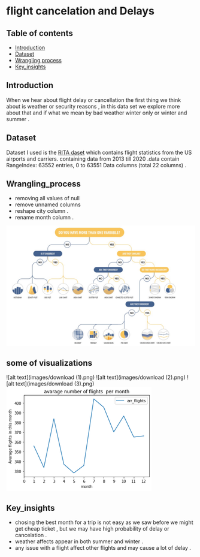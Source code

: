 # flight cancelation and Delays 
## Table of contents
- [Introduction](#Introduction)
- [Dataset](#Dataset)
- [Wrangling process](#Wrangling_process)
- [Key_insights](#Key_insights)

## Introduction
When we hear about flight delay or cancellation the first thing we think about is weather or security reasons , in this data set we explore more about that and if what we mean by bad weather winter only or winter and summer .

## Dataset
Dataset I used is the [RITA daset](http://stat-computing.org/dataexpo/2009/the-data.html)
which contains flight  statistics from the US airports and carriers. containing data from 2013 till 2020 .data contain RangeIndex: 63552 entries, 0 to 63551
Data columns (total 22 columns) . 

## Wrangling_process
* removing all values of null 
* remove unnamed columns 
* reshape city column . 
* rename month column .

![alt text](chart_selection.jpg)




## some of visualizations
![alt text](images/download (1).png)
![alt text](images/download (2).png)
![alt text](images/download (3).png)
![alt text](images/download.png)



## Key_insights
* chosing the best month for a trip is not easy as we saw before we might get cheap ticket , but we may have high probability of delay or cancelation . 
* weather affects appear in both summer and winter . 
* any issue with a flight affect other flights and may cause a lot of delay . 

